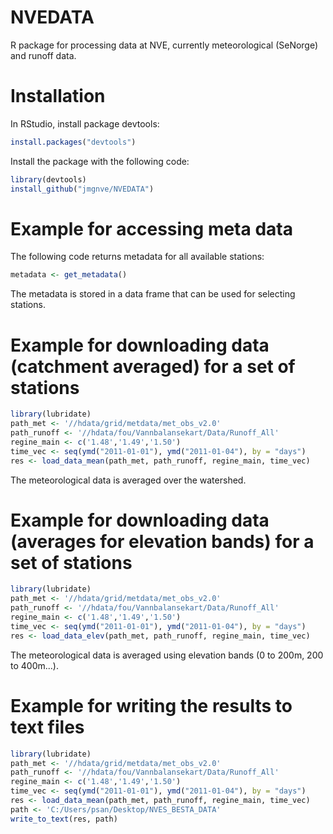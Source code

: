 # NVEDATA

R package for processing data at NVE, currently meteorological (SeNorge) and runoff data.

# Installation

In RStudio, install package devtools:

```R
install.packages("devtools")
```

Install the package with the following code:

```R
library(devtools)
install_github("jmgnve/NVEDATA")
```

# Example for accessing meta data

The following code returns metadata for all available stations:

```R
metadata <- get_metadata()
```

The metadata is stored in a data frame that can be used for selecting stations.

# Example for downloading data (catchment averaged) for a set of stations

```R
library(lubridate)
path_met <- '//hdata/grid/metdata/met_obs_v2.0'
path_runoff <- '//hdata/fou/Vannbalansekart/Data/Runoff_All'
regine_main <- c('1.48','1.49','1.50')
time_vec <- seq(ymd("2011-01-01"), ymd("2011-01-04"), by = "days")
res <- load_data_mean(path_met, path_runoff, regine_main, time_vec)
```
The meteorological data is averaged over the watershed.

# Example for downloading data (averages for elevation bands) for a set of stations

```R
library(lubridate)
path_met <- '//hdata/grid/metdata/met_obs_v2.0'
path_runoff <- '//hdata/fou/Vannbalansekart/Data/Runoff_All'
regine_main <- c('1.48','1.49','1.50')
time_vec <- seq(ymd("2011-01-01"), ymd("2011-01-04"), by = "days")
res <- load_data_elev(path_met, path_runoff, regine_main, time_vec)
```
The meteorological data is averaged using elevation bands (0 to 200m, 200 to 400m...).

# Example for writing the results to text files

```R
library(lubridate)
path_met <- '//hdata/grid/metdata/met_obs_v2.0'
path_runoff <- '//hdata/fou/Vannbalansekart/Data/Runoff_All'
regine_main <- c('1.48','1.49','1.50')
time_vec <- seq(ymd("2011-01-01"), ymd("2011-01-04"), by = "days")
res <- load_data_mean(path_met, path_runoff, regine_main, time_vec)
path <- 'C:/Users/psan/Desktop/NVES_BESTA_DATA'
write_to_text(res, path)
```



